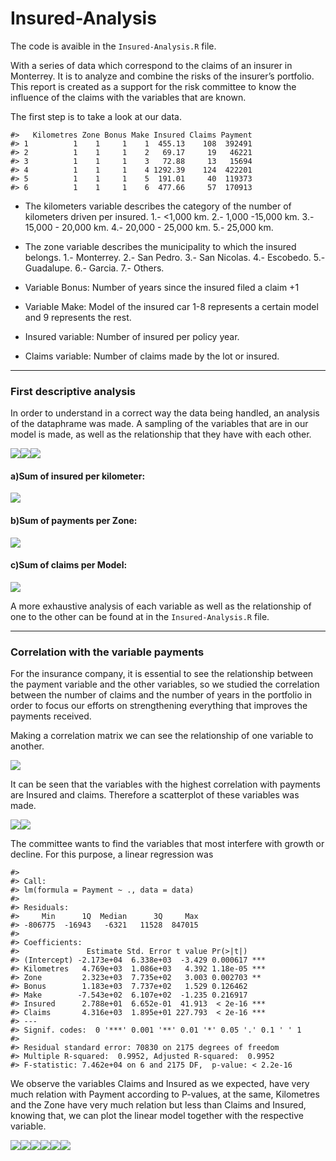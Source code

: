 
<!-- README.md is generated from README.Rmd. Please edit that file -->

# Insured-Analysis

The code is avaible in the `Insured-Analysis.R` file.

With a series of data which correspond to the claims of an insurer in
Monterrey. It is to analyze and combine the risks of the insurer’s
portfolio. This report is created as a support for the risk committee to
know the influence of the claims with the variables that are known.

The first step is to take a look at our data.

    #>   Kilometres Zone Bonus Make Insured Claims Payment
    #> 1          1    1     1    1  455.13    108  392491
    #> 2          1    1     1    2   69.17     19   46221
    #> 3          1    1     1    3   72.88     13   15694
    #> 4          1    1     1    4 1292.39    124  422201
    #> 5          1    1     1    5  191.01     40  119373
    #> 6          1    1     1    6  477.66     57  170913

-   The kilometers variable describes the category of the number of
    kilometers driven per insured. 1.- &lt;1,000 km. 2.- 1,000 -15,000
    km. 3.- 15,000 - 20,000 km. 4.- 20,000 - 25,000 km. 5.- 25,000 km.

-   The zone variable describes the municipality to which the insured
    belongs. 1.- Monterrey. 2.- San Pedro. 3.- San Nicolas. 4.-
    Escobedo. 5.- Guadalupe. 6.- Garcia. 7.- Others.

-   Variable Bonus: Number of years since the insured filed a claim +1

-   Variable Make: Model of the insured car 1-8 represents a certain
    model and 9 represents the rest.

-   Insured variable: Number of insured per policy year.

-   Claims variable: Number of claims made by the lot or insured.

------------------------------------------------------------------------

### First descriptive analysis

In order to understand in a correct way the data being handled, an
analysis of the dataphrame was made. A sampling of the variables that
are in our model is made, as well as the relationship that they have
with each other.

![](README_files/figure-gfm/pressure-1.png)<!-- -->![](README_files/figure-gfm/pressure-2.png)<!-- -->![](README_files/figure-gfm/pressure-3.png)<!-- -->

#### a)Sum of insured per kilometer:

![](README_files/figure-gfm/unnamed-chunk-4-1.png)<!-- -->

#### b)Sum of payments per Zone:

![](README_files/figure-gfm/unnamed-chunk-5-1.png)<!-- -->

#### c)Sum of claims per Model:

![](README_files/figure-gfm/unnamed-chunk-6-1.png)<!-- -->

A more exhaustive analysis of each variable as well as the relationship
of one to the other can be found at in the `Insured-Analysis.R` file.

------------------------------------------------------------------------

### Correlation with the variable payments

For the insurance company, it is essential to see the relationship
between the payment variable and the other variables, so we studied the
correlation between the number of claims and the number of years in the
portfolio in order to focus our efforts on strengthening everything that
improves the payments received.

Making a correlation matrix we can see the relationship of one variable
to another.

![](README_files/figure-gfm/unnamed-chunk-8-1.png)<!-- -->

It can be seen that the variables with the highest correlation with
payments are Insured and claims. Therefore a scatterplot of these
variables was made.

![](README_files/figure-gfm/unnamed-chunk-9-1.png)<!-- -->![](README_files/figure-gfm/unnamed-chunk-9-2.png)<!-- -->

The committee wants to find the variables that most interfere with
growth or decline. For this purpose, a linear regression was

    #> 
    #> Call:
    #> lm(formula = Payment ~ ., data = data)
    #> 
    #> Residuals:
    #>     Min      1Q  Median      3Q     Max 
    #> -806775  -16943   -6321   11528  847015 
    #> 
    #> Coefficients:
    #>               Estimate Std. Error t value Pr(>|t|)    
    #> (Intercept) -2.173e+04  6.338e+03  -3.429 0.000617 ***
    #> Kilometres   4.769e+03  1.086e+03   4.392 1.18e-05 ***
    #> Zone         2.323e+03  7.735e+02   3.003 0.002703 ** 
    #> Bonus        1.183e+03  7.737e+02   1.529 0.126462    
    #> Make        -7.543e+02  6.107e+02  -1.235 0.216917    
    #> Insured      2.788e+01  6.652e-01  41.913  < 2e-16 ***
    #> Claims       4.316e+03  1.895e+01 227.793  < 2e-16 ***
    #> ---
    #> Signif. codes:  0 '***' 0.001 '**' 0.01 '*' 0.05 '.' 0.1 ' ' 1
    #> 
    #> Residual standard error: 70830 on 2175 degrees of freedom
    #> Multiple R-squared:  0.9952, Adjusted R-squared:  0.9952 
    #> F-statistic: 7.462e+04 on 6 and 2175 DF,  p-value: < 2.2e-16

We observe the variables Claims and Insured as we expected, have very
much relation with Payment according to P-values, at the same,
Kilometres and the Zone have very much relation but less than Claims and
Insured, knowing that, we can plot the linear model together with the
respective variable.

![](README_files/figure-gfm/unnamed-chunk-11-1.png)<!-- -->![](README_files/figure-gfm/unnamed-chunk-11-2.png)<!-- -->![](README_files/figure-gfm/unnamed-chunk-11-3.png)<!-- -->![](README_files/figure-gfm/unnamed-chunk-11-4.png)<!-- -->![](README_files/figure-gfm/unnamed-chunk-11-5.png)<!-- -->![](README_files/figure-gfm/unnamed-chunk-11-6.png)<!-- -->
